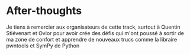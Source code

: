 # After-thoughts
Je tiens à remercier aux organisateurs de cette track, surtout à Quentin Stiévenart et Ovior pour avoir crée des défis qui m'ont poussé à sortir de ma zone de confort et apprendre de nouveaux trucs comme la libraire pwntools et SymPy de Python

